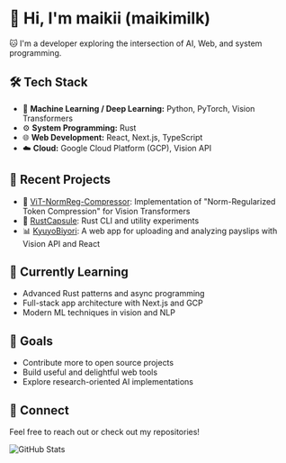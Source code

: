 # 👋 Hi, I'm maikii (maikimilk)

🐱 I'm a developer exploring the intersection of AI, Web, and system programming.

## 🛠 Tech Stack
- 🧠 **Machine Learning / Deep Learning:** Python, PyTorch, Vision Transformers
- ⚙️ **System Programming:** Rust
- 🌐 **Web Development:** React, Next.js, TypeScript
- ☁️ **Cloud:** Google Cloud Platform (GCP), Vision API

## 🚀 Recent Projects
- 📄 [ViT-NormReg-Compressor](https://github.com/maikimilk/ViT-NormReg-Compressor): Implementation of "Norm-Regularized Token Compression" for Vision Transformers
- 🦀 [RustCapsule](https://github.com/maikimilk/RustCapsule): Rust CLI and utility experiments
- 📊 [KyuyoBiyori](https://github.com/maikimilk/KyuyoBiyori): A web app for uploading and analyzing payslips with Vision API and React

## 🌱 Currently Learning
- Advanced Rust patterns and async programming
- Full-stack app architecture with Next.js and GCP
- Modern ML techniques in vision and NLP

## 🎯 Goals
- Contribute more to open source projects
- Build useful and delightful web tools
- Explore research-oriented AI implementations

## 💬 Connect
Feel free to reach out or check out my repositories!

![GitHub Stats](https://github-readme-stats.vercel.app/api?username=maikimilk&show_icons=true&theme=tokyonight)
